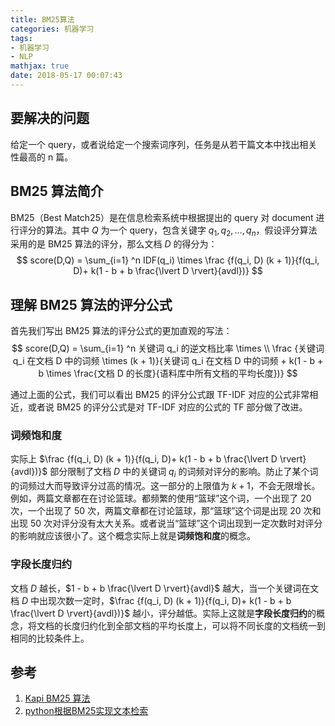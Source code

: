 ```yaml
---
title: BM25算法
categories: 机器学习
tags:
- 机器学习
- NLP
mathjax: true
date: 2018-05-17 00:07:43
---
```


## 要解决的问题
给定一个 query，或者说给定一个搜索词序列，任务是从若干篇文本中找出相关性最高的 n 篇。

## BM25 算法简介
BM25（Best Match25）是在信息检索系统中根据提出的 query 对 document 进行评分的算法。其中 $Q$ 为一个 query，包含关键字 $q_1, q_2, \dots, q_n$，假设评分算法采用的是 BM25 算法的评分，那么文档 $D$ 的得分为：
$$
score(D,Q) = \sum_{i=1} ^n IDF(q_i) \times \frac {f(q_i, D) (k + 1)}{f(q_i, D)+ k(1 - b + b \frac{\lvert D \rvert}{avdl})}
$$

## 理解 BM25 算法的评分公式
首先我们写出 BM25 算法的评分公式的更加直观的写法：
$$
score(D,Q) = \sum_{i=1} ^n 关键词 q_i 的逆文档比率 \times \\
\frac {关键词 q_i 在文档 D 中的词频 \times (k + 1)}{关键词 q_i 在文档 D 中的词频 + k(1 - b + b \times \frac{文档 D 的长度}{语料库中所有文档的平均长度})}
$$

通过上面的公式，我们可以看出 BM25 的评分公式跟 TF-IDF 对应的公式非常相近，或者说 BM25 的评分公式是对 TF-IDF 对应的公式的 TF 部分做了改进。

### 词频饱和度

实际上 $\frac {f(q_i, D) (k + 1)}{f(q_i, D)+ k(1 - b + b \frac{\lvert D \rvert}{avdl})}$ 部分限制了文档 $D$ 中的关键词 $q_i$ 的词频对评分的影响。防止了某个词的词频过大而导致评分过高的情况。这一部分的上限值为 $k + 1$，不会无限增长。例如，两篇文章都在在讨论篮球。都频繁的使用“篮球”这个词，一个出现了 20 次，一个出现了 50 次，两篇文章都在讨论篮球，那“篮球”这个词是出现 20 次和出现 50 次对评分没有太大关系。或者说当“篮球”这个词出现到一定次数时对评分的影响就应该很小了。这个概念实际上就是**词频饱和度**的概念。

### 字段长度归约

文档 $D$ 越长，$1 - b + b \frac{\lvert D \rvert}{avdl}$ 越大，当一个关键词在文档 $D$ 中出现次数一定时，$\frac {f(q_i, D) (k + 1)}{f(q_i, D)+ k(1 - b + b \frac{\lvert D \rvert}{avdl})}$ 越小，评分越低。实际上这就是**字段长度归约**的概念，将文档的长度归约化到全部文档的平均长度上，可以将不同长度的文档统一到相同的比较条件上。

## 参考
1. [Kapi BM25 算法](https://blog.csdn.net/heiyeshuwu/article/details/55669316)
2. [python根据BM25实现文本检索](https://www.jianshu.com/p/ff28004efb8a)

